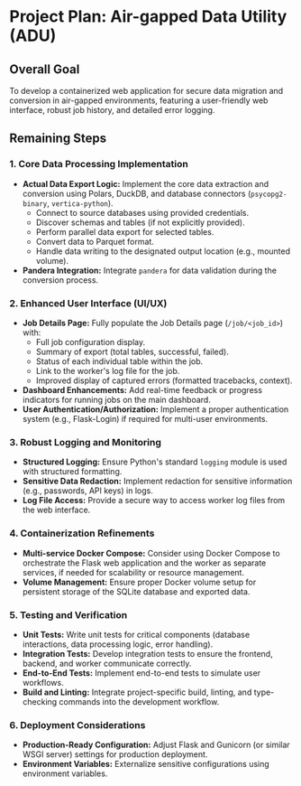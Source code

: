 # Project Plan: Air-gapped Data Utility (ADU)

## Overall Goal
To develop a containerized web application for secure data migration and conversion in air-gapped environments, featuring a user-friendly web interface, robust job history, and detailed error logging.

## Remaining Steps

### 1. Core Data Processing Implementation
*   **Actual Data Export Logic:** Implement the core data extraction and conversion using Polars, DuckDB, and database connectors (`psycopg2-binary`, `vertica-python`).
    *   Connect to source databases using provided credentials.
    *   Discover schemas and tables (if not explicitly provided).
    *   Perform parallel data export for selected tables.
    *   Convert data to Parquet format.
    *   Handle data writing to the designated output location (e.g., mounted volume).
*   **Pandera Integration:** Integrate `pandera` for data validation during the conversion process.

### 2. Enhanced User Interface (UI/UX)
*   **Job Details Page:** Fully populate the Job Details page (`/job/<job_id>`) with:
    *   Full job configuration display.
    *   Summary of export (total tables, successful, failed).
    *   Status of each individual table within the job.
    *   Link to the worker's log file for the job.
    *   Improved display of captured errors (formatted tracebacks, context).
*   **Dashboard Enhancements:** Add real-time feedback or progress indicators for running jobs on the main dashboard.
*   **User Authentication/Authorization:** Implement a proper authentication system (e.g., Flask-Login) if required for multi-user environments.

### 3. Robust Logging and Monitoring
*   **Structured Logging:** Ensure Python's standard `logging` module is used with structured formatting.
*   **Sensitive Data Redaction:** Implement redaction for sensitive information (e.g., passwords, API keys) in logs.
*   **Log File Access:** Provide a secure way to access worker log files from the web interface.

### 4. Containerization Refinements
*   **Multi-service Docker Compose:** Consider using Docker Compose to orchestrate the Flask web application and the worker as separate services, if needed for scalability or resource management.
*   **Volume Management:** Ensure proper Docker volume setup for persistent storage of the SQLite database and exported data.

### 5. Testing and Verification
*   **Unit Tests:** Write unit tests for critical components (database interactions, data processing logic, error handling).
*   **Integration Tests:** Develop integration tests to ensure the frontend, backend, and worker communicate correctly.
*   **End-to-End Tests:** Implement end-to-end tests to simulate user workflows.
*   **Build and Linting:** Integrate project-specific build, linting, and type-checking commands into the development workflow.

### 6. Deployment Considerations
*   **Production-Ready Configuration:** Adjust Flask and Gunicorn (or similar WSGI server) settings for production deployment.
*   **Environment Variables:** Externalize sensitive configurations using environment variables.
